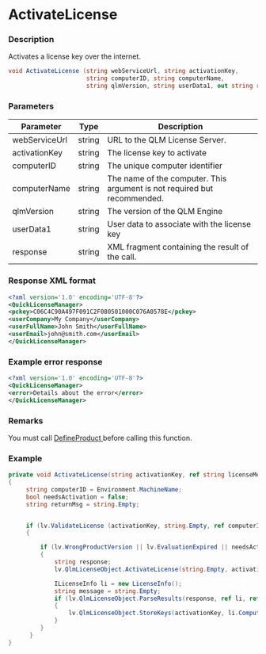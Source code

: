 # ActivateLicense

### Description

Activates a license key over the internet.

```csharp
void ActivateLicense (string webServiceUrl, string activationKey, 
                      string computerID, string computerName,
                      string qlmVersion, string userData1, out string response)
```

### Parameters

| Parameter     |  Type  | Description                                                              |
| ------------- | :----: | ------------------------------------------------------------------------ |
| webServiceUrl | string | URL to the QLM License Server.                                           |
| activationKey | string | The license key to activate                                              |
| computerID    | string | The unique computer identifier                                           |
| computerName  | string | The name of the computer. This argument is not required but recommended. |
| qlmVersion    | string | The version of the QLM Engine                                            |
| userData1     | string | User data to associate with the license key                              |
| response      | string | XML fragment containing the result of the call.                          |

### Response XML format

```xml
<?xml version='1.0' encoding='UTF-8'?>
<QuickLicenseManager>
<pckey>C06C4C90A497F091C2F080501000C076A0578E</pckey>
<userCompany>My Company</userCompany>
<userFullName>John Smith</userFullName>
<userEmail>john@smith.com</userEmail>
</QuickLicenseManager>
```

### Example error response

```xml
<?xml version='1.0' encoding='UTF-8'?>
<QuickLicenseManager>
<error>Details about the error</error>
</QuickLicenseManager>
```

### Remarks

You must call [DefineProduct ](../client-side-methods/defineproduct.md)before calling this function.

### Example

```csharp
private void ActivateLicense(string activationKey, ref string licenseMessage)
{ 
     string computerID = Environment.MachineName;
     bool needsActivation = false;
     string returnMsg = string.Empty;


     if (lv.ValidateLicense (activationKey, string.Empty, ref computerID, ELicenseBinding.ComputerName, ref needsActivation, ref returnMsg) == false)
     {

         if (lv.WrongProductVersion || lv.EvaluationExpired || needsActivation )
         {
             string response;
             lv.QlmLicenseObject.ActivateLicense(string.Empty, activationKey, computerID, Environment.MachineName, "5.0.00", string.Empty, out response);

             ILicenseInfo li = new LicenseInfo();
             string message = string.Empty;
             if (lv.QlmLicenseObject.ParseResults(response, ref li, ref message))
             {
                 lv.QlmLicenseObject.StoreKeys(activationKey, li.ComputerKey);
             }
         }
      }
}
```

